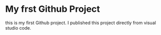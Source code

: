 # My frst Github Project

this is my first Github project. I published this project directly from visual studio code.
